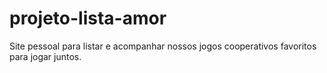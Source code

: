 # projeto-lista-amor
Site pessoal para listar e acompanhar nossos jogos cooperativos favoritos para jogar juntos.
